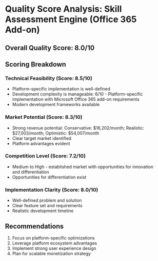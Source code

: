 # Quality Score Analysis: Skill Assessment Engine (Office 365 Add-on)

## Overall Quality Score: 8.0/10

## Scoring Breakdown

### Technical Feasibility (Score: 8.5/10)
- Platform-specific implementation is well-defined
- Development complexity is manageable: 6/10 - Platform-specific implementation with Microsoft Office 365 add-on requirements
- Modern development frameworks available

### Market Potential (Score: 8.3/10)
- Strong revenue potential: Conservative: $16,202/month; Realistic: $27,003/month; Optimistic: $54,007/month
- Clear target market identified
- Platform advantages evident

### Competition Level (Score: 7.2/10)
- Medium to High - established market with opportunities for innovation and differentiation
- Opportunities for differentiation exist

### Implementation Clarity (Score: 8.0/10)
- Well-defined problem and solution
- Clear feature set and requirements
- Realistic development timeline

## Recommendations
1. Focus on platform-specific optimizations
2. Leverage platform ecosystem advantages  
3. Implement strong user experience design
4. Plan for scalable monetization strategy
